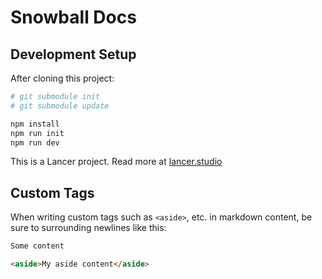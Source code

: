 # Snowball Docs

## Development Setup

After cloning this project:

```bash
# git submodule init
# git submodule update

npm install
npm run init
npm run dev
```

This is a Lancer project. Read more at [lancer.studio](https://lancer.studio)

## Custom Tags

When writing custom tags such as `<aside>`, etc. in markdown content, be sure to surrounding newlines like this:

```html
Some content

<aside>My aside content</aside>
```
